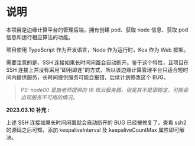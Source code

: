 # 说明

本项目是边缘计算平台的管理后端，拥有创建 pod、获取 node 信息、获取 pod 信息和运行相应算法的功能。

项目使用 TypeScript 作为开发语言，Node 作为运行时，Koa 作为 Web 框架。

需要注意的是，SSH 连接如果长时间闲置会自动断开。鉴于这个特性，且项目在 SSH 连接上并没有采用“即用即连”的方式，所以该边缘计算管理平台只适合短时间内提供服务，长时间提供服务可能会报错，后续计划修改这个 BUG。

> *PS: node00 是施老师提供的 16 核云服务器，但是其不是很稳定，可能会出现服务不可用的情况。*

**2023.03.10 补充 :** 

上述 SSH 连接如果长时间闲置就会自动断开的 BUG 已经被修复了。查看 ssh2 的源码之后可知，添加 keepaliveInterval 及 keepaliveCountMax 属性即可解决。

